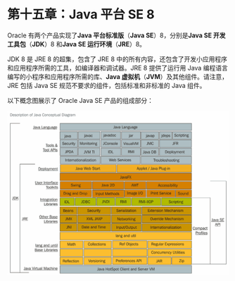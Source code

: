 # 第十五章：Java 平台 SE 8

Oracle 有两个产品实现了**Java 平台标准版**（**Java SE**）8，分别是**Java SE 开发工具包**（**JDK**）8 和**Java SE 运行环境**（**JRE**）8。

JDK 8 是 JRE 8 的超集，包含了 JRE 8 中的所有内容，还包含了开发小应用程序和应用程序所需的工具，如编译器和调试器。JRE 8 提供了运行用 Java 编程语言编写的小程序和应用程序所需的库、**Java 虚拟机**（**JVM**）及其他组件。请注意，JRE 包括 Java SE 规范不要求的组件，包括标准和非标准的 Java 组件。

以下概念图展示了 Oracle Java SE 产品的组成部分：

![](img/bee24d40-d3b6-41bf-9f71-901457b7630e.png)
